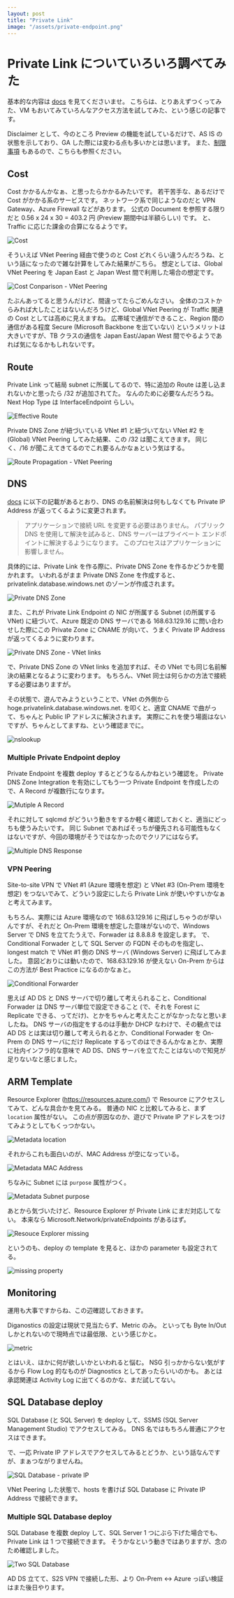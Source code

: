 ```yaml
---
layout: post
title: "Private Link"
image: "/assets/private-endpoint.png"
---
```


# Private Link についていろいろ調べてみた

基本的な内容は [docs](https://docs.microsoft.com/ja-jp/azure/private-link/private-link-overview) を見てくださいませ。
こちらは、とりあえずつくってみた、VM もおいてみていろんなアクセス方法を試してみた、という感じの記事です。

Disclaimer として、今のところ Preview の機能を試しているだけで、AS IS の状態を示しており、GA した際には変わる点も多いかとは思います。
また、[制限事項](https://docs.microsoft.com/ja-jp/azure/private-link/private-endpoint-overview#limitations) もあるので、こちらも参照ください。

## Cost

Cost かかるんかなぁ、と思ったらかかるみたいです。
若干苦手な、あるだけで Cost がかかる系のサービスです。
ネットワーク系で同じようなのだと VPN Gateway、Azure Firewall などがあります。
公式の Document を参照する限りだと 0.56 x 24 x 30 = 403.2 円 (Preview 期間中は半額らしい) です。
と、Traffic に応じた課金の合算になるようです。

![Cost](/assets/private-link-cost.png)

そういえば VNet Peering 経由で使うのと Cost どれくらい違うんだろうね、という話になったので雑な計算をしてみた結果がこちら。
想定としては、Global VNet Peering を Japan East と Japan West 間で利用した場合の想定です。

![Cost Conparison - VNet Peering](/assets/private-link-cost-comparison.png)

たぶんあってると思うんだけど、間違ってたらごめんなさい。
全体のコストからみれば大したことはないんだろうけど、Global VNet Peering が Traffic 関連の Cost としては高めに見えますね。
広帯域で通信ができること、Region 間の通信がある程度 Secure (Microsoft Backbone を出ていない) というメリットは大きいですが、TB クラスの通信を Japan East/Japan West 間でやるようであれば気になるかもしれないです。

## Route

Private Link って結局 subnet に所属してるので、特に追加の Route は差し込まれないかと思ったら /32 が追加されてた。
なんのために必要なんだろうね。
Next Hop Type は InterfaceEndpoint らしい。

![Effective Route](/assets/private-link-effective-route.png)

Private DNS Zone が紐づいている VNet #1 と紐づいてない VNet #2 を (Global) VNet Peering してみた結果、この /32 は聞こえてきます。
同じく、/16 が聞こえてきてるのでこれ要るんかなぁという気はする。

![Route Propagation - VNet Peering](/assets/private-link-route-vnet-peering.png)

## DNS

[docs](https://docs.microsoft.com/ja-jp/azure/private-link/private-endpoint-overview#dns-configuration) に以下の記載があるとおり、DNS の名前解決は何もしなくても Private IP Address が返ってくるように変更されます。

> アプリケーションで接続 URL を変更する必要はありません。 パブリック DNS を使用して解決を試みると、DNS サーバーはプライベート エンドポイントに解決するようになります。 このプロセスはアプリケーションに影響しません。

具体的には、Private Link を作る際に、Private DNS Zone を作るかどうかを聞かれます。
いわれるがまま Private DNS Zone を作成すると、privatelink.database.windows.net のゾーンが作成されます。

![Private DNS Zone](/assets/private-link-private-dns-zone.png)

また、これが Private Link Endpoint の NIC が所属する Subnet (の所属する VNet) に紐づいて、Azure 既定の DNS サーバである 168.63.129.16 に問い合わせした際にこの Private Zone に CNAME が向いて、うまく Private IP Address が返ってくるように変わります。

![Private DNS Zone - VNet links](/assets/private-link-vnet-links.png)

で、Private DNS Zone の VNet links を追加すれば、その VNet でも同じ名前解決の結果となるように変わります。
もちろん、VNet 同士は何らかの方法で接続する必要はありますが。

その状態で、遊んでみようということで、VNet の外側から hoge.privatelink.database.windows.net. を叩くと、適宜 CNAME で曲がって、ちゃんと Public IP アドレスに解決されます。
実際にこれを使う場面はないですが、ちゃんとしてますね、という確認までに。

![nslookup](/assets/private-link-nslookup.png)

### Multiple Private Endpoint deploy

Private Endpoint を複数 deploy するとどうなるんかねという確認を。
Private DNS Zone Integration を有効にしてもう一つ Private Endpoint を作成したので、A Record が複数行になります。

![Mutiple A Record](/assets/private-link-multiple-a-record.png)

それに対して sqlcmd がどういう動きをするか軽く確認しておくと、適当にどっちも使うみたいです。
同じ Subnet であればそっちが優先される可能性もなくはないですが、今回の環境がそうではなかったのでクリアにはならず。

![Multiple DNS Response](/assets/private-link-multiple-dns-response.png)

### VPN Peering

Site-to-site VPN で VNet #1 (Azure 環境を想定) と VNet #3 (On-Prem 環境を想定) をつないでみて、どういう設定にしたら Private Link が使いやすいかなぁと考えてみます。

もちろん、実際には Azure 環境なので 168.63.129.16 に飛ばしちゃうのが早いんですが、それだと On-Prem 環境を想定した意味がないので、Windows Server で DNS を立てたうえで、Forwader は 8.8.8.8 を設定します。
で、Conditional Forwader として SQL Server の FQDN そのものを指定し、longest match で VNet #1 側の DNS サーバ (Windows Server) に飛ばしてみました。
意図どおりには動いたので、168.63.129.16 が使えない On-Prem からはこの方法が Best Practice になるのかなぁと。

![Conditional Forwarder](/assets/private-link-conditional-forwarder-peer.png)

思えば AD DS と DNS サーバで切り離して考えられること、Conditional Forwader は DNS サーバ単位で設定できること (で、それを Forest に Replicate できる、ってだけ)、とかをちゃんと考えたことがなかったなと思いましたね。
DNS サーバの指定をするのは手動か DHCP なわけで、その観点では AD DS とは実は切り離して考えられるとか、Conditional Forwader を On-Prem の DNS サーバにだけ Replicate するってのはできるんかなぁとか、実際に社内インフラ的な意味で AD DS、DNS サーバを立てたことはないので知見が足りないなと感じました。

## ARM Template

Resource Explorer (https://resources.azure.com/) で Resource にアクセスしてみて、どんな具合かを見てみる。
普通の NIC と比較してみると、まず `location` 属性がない。
この点が原因なのか、遊びで Private IP アドレスをつけてみようとしてもくっつかない。

![Metadata location](/assets/private-link-metadata-location.png)

それからこれも面白いのが、MAC Address が空になっている。

![Metadata MAC Address](/assets/private-link-metadata-mac-address.png)

ちなみに Subnet には `purpose` 属性がつく。

![Metadata Subnet purpose](/assets/private-link-metadata-subnet-purpose.png)

あとから気づいたけど、Resource Explorer が Private Link にまだ対応してない。
本来なら Microsoft.Network/privateEndpoints があるはず。

![Resouce Explorer missing](/assets/private-link-resource-explorer-missing.png)

というのも、deploy の template を見ると、ほかの parameter も設定されてる。

![missing property](/assets/private-link-missing-property.png)

## Monitoring

運用も大事ですからね、この辺確認しておきます。

Diganostics の設定は現状で見当たらず、Metric のみ。
といっても Byte In/Out しかとれないので現時点では最低限、という感じかと。

![metric](/assets/private-link-metric.png)

とはいえ、ほかに何が欲しいかといわれると悩む。
NSG 引っかからない気がするから Flow Log 的なものが Diagnostics としてあったらいいのかも。
あとは承認関連は Activity Log に出てくるのかな、まだ試してない。

## SQL Database deploy

SQL Database (と SQL Server) を deploy して、SSMS (SQL Server Management Studio) でアクセスしてみる。
DNS 名ではもちろん普通にアクセスはできます。

で、一応 Private IP アドレスでアクセスしてみるとどうか、という話なんですが、まぁつながりませんね。

![SQL Database - private IP](/assets/private-link-sql-database-private-ip.png)

VNet Peering した状態で、hosts を書けば SQL Database に Private IP Address で接続できます。

### Multiple SQL Database deploy

SQL Database を複数 deploy して、SQL Server 1 つにぶら下げた場合でも、Private Link は 1 つで接続できます。
そうかなという動きではありますが、念のため確認しました。

![Two SQL Database](/assets/private-link-two-sql-database.png)

AD DS 立てて、S2S VPN で接続した形、より On-Prem <-> Azure っぽい検証はまた後日やります。